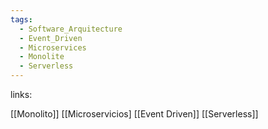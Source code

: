 ```yaml
---
tags:
  - Software_Arquitecture
  - Event_Driven
  - Microservices
  - Monolite
  - Serverless
---
```

links:

[[Monolito]]
[[Microservicios]
[[Event Driven]]
[[Serverless]]